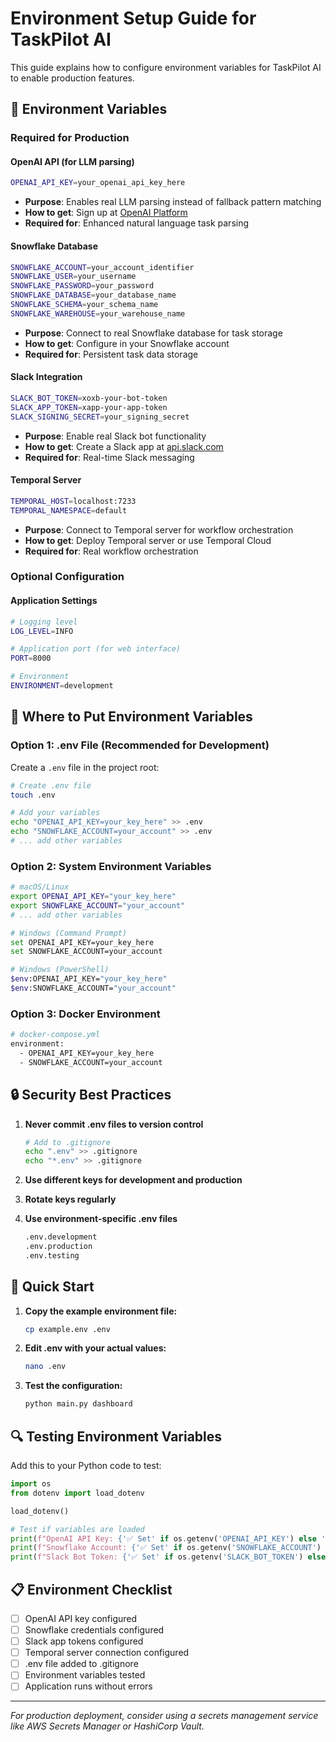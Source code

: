 # Environment Setup Guide for TaskPilot AI

This guide explains how to configure environment variables for TaskPilot AI to enable production features.

## 🔧 Environment Variables

### Required for Production

#### OpenAI API (for LLM parsing)
```bash
OPENAI_API_KEY=your_openai_api_key_here
```
- **Purpose**: Enables real LLM parsing instead of fallback pattern matching
- **How to get**: Sign up at [OpenAI Platform](https://platform.openai.com/api-keys)
- **Required for**: Enhanced natural language task parsing

#### Snowflake Database
```bash
SNOWFLAKE_ACCOUNT=your_account_identifier
SNOWFLAKE_USER=your_username
SNOWFLAKE_PASSWORD=your_password
SNOWFLAKE_DATABASE=your_database_name
SNOWFLAKE_SCHEMA=your_schema_name
SNOWFLAKE_WAREHOUSE=your_warehouse_name
```
- **Purpose**: Connect to real Snowflake database for task storage
- **How to get**: Configure in your Snowflake account
- **Required for**: Persistent task data storage

#### Slack Integration
```bash
SLACK_BOT_TOKEN=xoxb-your-bot-token
SLACK_APP_TOKEN=xapp-your-app-token
SLACK_SIGNING_SECRET=your_signing_secret
```
- **Purpose**: Enable real Slack bot functionality
- **How to get**: Create a Slack app at [api.slack.com](https://api.slack.com/apps)
- **Required for**: Real-time Slack messaging

#### Temporal Server
```bash
TEMPORAL_HOST=localhost:7233
TEMPORAL_NAMESPACE=default
```
- **Purpose**: Connect to Temporal server for workflow orchestration
- **How to get**: Deploy Temporal server or use Temporal Cloud
- **Required for**: Real workflow orchestration

### Optional Configuration

#### Application Settings
```bash
# Logging level
LOG_LEVEL=INFO

# Application port (for web interface)
PORT=8000

# Environment
ENVIRONMENT=development
```

## 📍 Where to Put Environment Variables

### Option 1: .env File (Recommended for Development)
Create a `.env` file in the project root:
```bash
# Create .env file
touch .env

# Add your variables
echo "OPENAI_API_KEY=your_key_here" >> .env
echo "SNOWFLAKE_ACCOUNT=your_account" >> .env
# ... add other variables
```

### Option 2: System Environment Variables
```bash
# macOS/Linux
export OPENAI_API_KEY="your_key_here"
export SNOWFLAKE_ACCOUNT="your_account"
# ... add other variables

# Windows (Command Prompt)
set OPENAI_API_KEY=your_key_here
set SNOWFLAKE_ACCOUNT=your_account

# Windows (PowerShell)
$env:OPENAI_API_KEY="your_key_here"
$env:SNOWFLAKE_ACCOUNT="your_account"
```

### Option 3: Docker Environment
```bash
# docker-compose.yml
environment:
  - OPENAI_API_KEY=your_key_here
  - SNOWFLAKE_ACCOUNT=your_account
```

## 🔒 Security Best Practices

1. **Never commit .env files to version control**
   ```bash
   # Add to .gitignore
   echo ".env" >> .gitignore
   echo "*.env" >> .gitignore
   ```

2. **Use different keys for development and production**

3. **Rotate keys regularly**

4. **Use environment-specific .env files**
   ```bash
   .env.development
   .env.production
   .env.testing
   ```

## 🚀 Quick Start

1. **Copy the example environment file:**
   ```bash
   cp example.env .env
   ```

2. **Edit .env with your actual values:**
   ```bash
   nano .env
   ```

3. **Test the configuration:**
   ```bash
   python main.py dashboard
   ```

## 🔍 Testing Environment Variables

Add this to your Python code to test:
```python
import os
from dotenv import load_dotenv

load_dotenv()

# Test if variables are loaded
print(f"OpenAI API Key: {'✅ Set' if os.getenv('OPENAI_API_KEY') else '❌ Missing'}")
print(f"Snowflake Account: {'✅ Set' if os.getenv('SNOWFLAKE_ACCOUNT') else '❌ Missing'}")
print(f"Slack Bot Token: {'✅ Set' if os.getenv('SLACK_BOT_TOKEN') else '❌ Missing'}")
```

## 📋 Environment Checklist

- [ ] OpenAI API key configured
- [ ] Snowflake credentials configured
- [ ] Slack app tokens configured
- [ ] Temporal server connection configured
- [ ] .env file added to .gitignore
- [ ] Environment variables tested
- [ ] Application runs without errors

---

*For production deployment, consider using a secrets management service like AWS Secrets Manager or HashiCorp Vault.* 